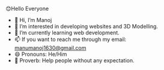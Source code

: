 😊Hello Everyone
* 👋 Hi, I’m Manoj
* 👀 I’m interested in developing websites and 3D Modelling.
* 🌱 I’m currently learning web development.
* 📫 If you want to reach me through my email: manumanoj1630@gmail.com
* 😄 Pronouns: He/Him
* 🫣 Proverb: Help people without any expectation.

<!---
Manoj3016/Manoj3016 is a ✨ special ✨ repository because its `README.md` (this file) appears on your GitHub profile.
You can click the Preview link to take a look at your changes.
--->
